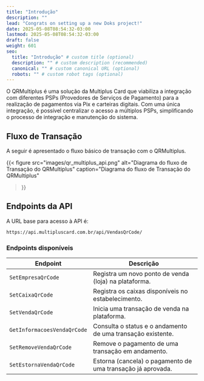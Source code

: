 ```yaml
---
title: "Introdução"
description: ""
lead: "Congrats on setting up a new Doks project!"
date: 2025-05-08T08:54:32-03:00
lastmod: 2025-05-08T08:54:32-03:00
draft: false
weight: 601
seo:
  title: "Introdução" # custom title (optional)
  description: "" # custom description (recommended)
  canonical: "" # custom canonical URL (optional)
  robots: "" # custom robot tags (optional)
---
```

O QRMultiplus é uma solução da Multiplus Card que viabiliza a integração com diferentes PSPs (Provedores de Serviços de Pagamento) para a realização de pagamentos via Pix e carteiras digitais. Com uma única integração, é possível centralizar o acesso a múltiplos PSPs, simplificando o processo de integração e manutenção do sistema.


## Fluxo de Transação

A seguir é apresentado o fluxo básico de transação com o QRMultiplus.

{{< figure
  src="images/qr_multiplus_api.png"
  alt="Diagrama do fluxo de Transação do QRMultiplus"
  caption="Diagrama do fluxo de Transação do QRMultiplus"
>}}

## Endpoints da API

A URL base para acesso à API é:

```txt
https://api.multipluscard.com.br/api/VendasQrCode/
```


### Endpoints disponíveis

| Endpoint                   | Descrição                                                                 |
|----------------------------|---------------------------------------------------------------------------|
| `SetEmpresaQrCode`         | Registra um novo ponto de venda (loja) na plataforma.                     |
| `SetCaixaQrCode`           | Registra os caixas disponíveis no estabelecimento.                        |
| `SetVendaQrCode`           | Inicia uma transação de venda na plataforma.                              |
| `GetInformacoesVendaQrCode`| Consulta o status e o andamento de uma transação existente.               |
| `SetRemoveVendaQrCode`     | Remove o pagamento de uma transação em andamento.                         |
| `SetEstornaVendaQrCode`    | Estorna (cancela) o pagamento de uma transação já aprovada.               |

